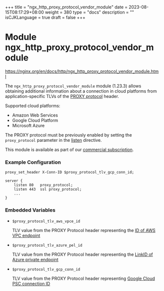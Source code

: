 +++
title = "ngx_http_proxy_protocol_vendor_module"
date = 2023-08-15T08:17:29+08:00
weight = 380
type = "docs"
description = ""
isCJKLanguage = true
draft = false
+++

# Module ngx_http_proxy_protocol_vendor_module

https://nginx.org/en/docs/http/ngx_http_proxy_protocol_vendor_module.html



The `ngx_http_proxy_protocol_vendor_module` module (1.23.3) allows obtaining additional information about a connection in cloud platforms from application-specific TLVs of the [PROXY protocol](http://www.haproxy.org/download/1.8/doc/proxy-protocol.txt) header.

Supported cloud platforms:

- Amazon Web Services
- Google Cloud Platform
- Microsoft Azure



The PROXY protocol must be previously enabled by setting the `proxy_protocol` parameter in the [listen](https://nginx.org/en/docs/http/ngx_http_core_module.html#listen) directive.



This module is available as part of our [commercial subscription](http://nginx.com/products/).





### Example Configuration



```
proxy_set_header X-Conn-ID $proxy_protocol_tlv_gcp_conn_id;

server {
    listen 80   proxy_protocol;
    listen 443  ssl proxy_protocol;
    ...
}
```





### Embedded Variables



- `$proxy_protocol_tlv_aws_vpce_id`

  TLV value from the PROXY Protocol header representing the [ID of AWS VPC endpoint](https://docs.aws.amazon.com/elasticloadbalancing/latest/network/load-balancer-target-groups.html#proxy-protocol)

- `$proxy_protocol_tlv_azure_pel_id`

  TLV value from the PROXY Protocol header representing the [LinkID of Azure private endpoint](https://learn.microsoft.com/en-us/azure/private-link/private-link-service-overview#getting-connection-information-using-tcp-proxy-v2)

- `$proxy_protocol_tlv_gcp_conn_id`

  TLV value from the PROXY Protocol header representing [Google Cloud PSC connection ID](https://cloud.google.com/vpc/docs/configure-private-service-connect-producer#proxy-protocol)